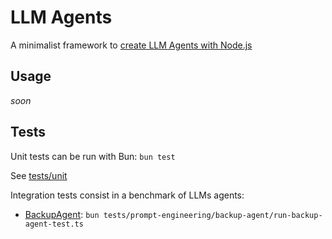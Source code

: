 # LLM Agents

A minimalist framework to [create LLM Agents with Node.js](https://gen-ai.fr/large-language-model/creer-un-agent-llm-en-node-js-partie-1/)

## Usage

_soon_

## Tests

Unit tests can be run with Bun: `bun test`

See [tests/unit](tests/unit)

Integration tests consist in a benchmark of LLMs agents:

- [BackupAgent](tests/prompt-engineering/backup-agent/run-backup-agent-test.ts): `bun tests/prompt-engineering/backup-agent/run-backup-agent-test.ts`
